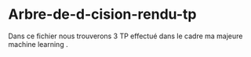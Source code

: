 # Arbre-de-d-cision-rendu-tp
Dans ce fichier nous trouverons 3 TP effectué dans le cadre ma majeure machine learning .
